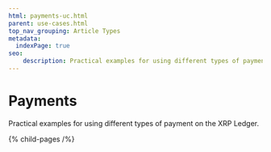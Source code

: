 ```yaml
---
html: payments-uc.html
parent: use-cases.html
top_nav_grouping: Article Types
metadata:
  indexPage: true
seo:
    description: Practical examples for using different types of payment on the XRP Ledger.
---
```

# Payments

Practical examples for using different types of payment on the XRP Ledger.


{% child-pages /%}
